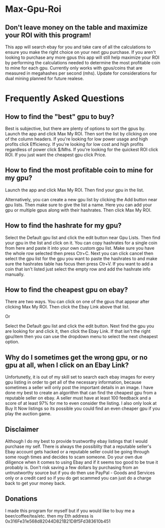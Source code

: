# Max-Gpu-Roi

## Don't leave money on the table and maximize your ROI with this program!

This app will search ebay for you and take care of all the calculations to ensure you make the right choice on your next gpu purchase.
If you aren't looking to purchase any more gpus this app will still help maximize your ROI by performing the calculations needed to determine the most profitable coin to mine for each gpu.
Currently only works with gpus/coins that are measured in megahashes per second (mhs).
Update for considerations for dual mining planned for future realese.

# Frequently Asked Questions

## How to find the "best" gpu to buy?
Best is subjective, but there are plenty of options to sort the gpus by.
Launch the app and click Max My ROI.
Then sort the list by clicking on one of the column headers.
If you're looking for low power usage and high profits click Efficiency.
If you're looking for low cost and high profits regardless of power click $/Mhs.
If you're looking for the quickest ROI click ROI.
If you just want the cheapest gpu click Price.


## How to find the most profitable coin to mine for my gpu?

Launch the app and click Max My ROI. Then find your gpu in the list.

Alternatively, you can create a new gpu list by clicking the Add button near gpu lists. 
Then make sure to give the list a name.
Here you can add your gpu or multiple gpus along with their hashrates.
Then click Max My ROI.

## How to find the hashrate for my gpu?

Select the Default gpu list and click the edit button near Gpu Lists. Then find your gpu in the list and click on it.
You can copy hashrates for a single coin from here and paste it into your own custom gpu list. Make sure you have the whole row selected then press Ctr+C.
Next you can click cancel then select the gpu list for the gpu you want to paste the hashrates to and make sure the hashrates table has focus then press Ctr+V. If you want to add a coin that isn't listed just select the empty row and add the hashrate info manually.

## How to find the cheapest gpu on ebay?

There are two ways. You can click on one of the gpus that appear after clicking Max My ROI. Then click the Ebay Link above that list.

Or

Select the Default gpu list and click the edit button. Next find the gpu you are looking for and click it, then click the Ebay Link. If that isn't the right gpu/item then you can use the dropdown menu to select the next cheapest option.

## Why do I sometimes get the wrong gpu, or no gpu at all, when I click on an Ebay Link?

Unfortunetly, it is out of my skill set to search each ebay images for every gpu listing in order to get all of the necessary information, because sometimes a seller will only post the important details in an image.
I have done my best to create an algorithm that can find the cheapest gpu from a reputable seller on ebay.
A seller must have at least 100 feedback and a score of at least 97% for me to even consider the listing.
I also only look at Buy It Now listings so its possible you could find an even cheaper gpu if you play the auction game.


## Disclaimer

Although I do my best to provide trustworthy ebay listings that I would purchase my self. There is always the possiblity that a reputable seller's Ebay account gets hacked or a reputable seller could be going through some rough times and decides to scam someone. Do your own due diligence when it comes to using Ebay and if it seems too good to be true it probably is. Don't risk saving a few dollars by purchasing from an untrustworthy source but if you do then use PayPal - Goods and Services only or a credit card so if you do get scammed you can just do a charge back to get your money back.

## Donations

I made this program for myself but if you would like to buy me a beer/coffee/tea/etc. then my Eth address is 0x316Fe31e568d82044D821B21D8f5Fd383610b451
